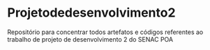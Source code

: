 # Projetodedesenvolvimento2
Repositório para concentrar todos artefatos e códigos referentes ao trabalho de projeto de desenvolvimento 2 do SENAC POA

